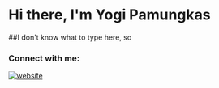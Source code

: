 # Hi there, I'm Yogi Pamungkas

##I don't know what to type here, so

### Connect with me:

<a href="https://youtube.com/codestackr#gh-dark-mode-only" rel="nofollow"><img src="/codeSTACKr/codeSTACKr/raw/master/img/youtube-dark.svg" alt="website" style="max-width: 100%;"></a>
